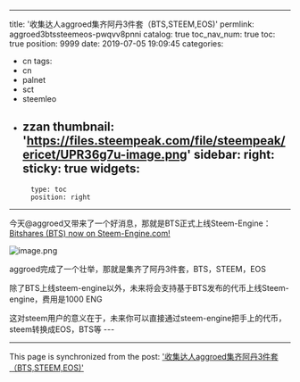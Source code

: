 
---
title: '收集达人aggroed集齐阿丹3件套（BTS,STEEM,EOS)'
permlink: aggroed3btssteemeos-pwqvv8pnni
catalog: true
toc_nav_num: true
toc: true
position: 9999
date: 2019-07-05 19:09:45
categories:
- cn
tags:
- cn
- palnet
- sct
- steemleo
- zzan
thumbnail: 'https://files.steempeak.com/file/steempeak/ericet/UPR36g7u-image.png'
sidebar:
    right:
        sticky: true
widgets:
    -
        type: toc
        position: right
---


今天@aggroed又带来了一个好消息，那就是BTS正式上线Steem-Engine：<a href="https://steempeak.com/steem-engine/@aggroed/bitshares-bts-now-on-steem-engine-com-tokens-soon">Bitshares (BTS) now on Steem-Engine.com! </a>

<img src="https://files.steempeak.com/file/steempeak/ericet/UPR36g7u-image.png" alt="image.png" /><br/>

aggroed完成了一个壮举，那就是集齐了阿丹3件套，BTS，STEEM，EOS

除了BTS上线steem-engine以外，未来将会支持基于BTS发布的代币上线Steem-engine，费用是1000 ENG

这对steem用户的意义在于，未来你可以直接通过steem-engine把手上的代币，steem转换成EOS，BTS等 --- 

- - -

This page is synchronized from the post: ['收集达人aggroed集齐阿丹3件套（BTS,STEEM,EOS)'](https://steemit.com/@ericet/aggroed3btssteemeos-pwqvv8pnni)
